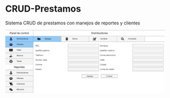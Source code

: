# CRUD-Prestamos

Sistema CRUD de prestamos con manejos de reportes y clientes

![alt text](https://raw.githubusercontent.com/Rakzol/CRUD-Prestamos/master/index.png)
